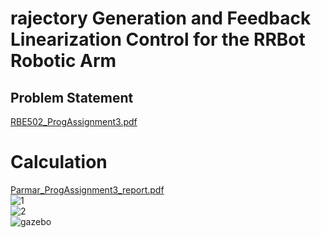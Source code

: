 # rajectory Generation and Feedback Linearization Control for the RRBot Robotic Arm
## Problem Statement 
[RBE502_ProgAssignment3.pdf](https://github.com/nikunjparmar828/RBE502-Controls/files/8997064/RBE502_ProgAssignment3.pdf)
# Calculation 
[Parmar_ProgAssignment3_report.pdf](https://github.com/nikunjparmar828/RBE502-Controls/files/8997067/Parmar_ProgAssignment3_report.pdf) <br />
![1](https://user-images.githubusercontent.com/26133653/176076641-c6f87eb6-d9b9-4881-8806-9b66e473f50b.png)<br />
![2](https://user-images.githubusercontent.com/26133653/176076642-6730056f-a336-4fa8-adce-876c2de3d80a.png)<br />
![gazebo](https://user-images.githubusercontent.com/26133653/176076643-9cd01b82-bf53-4745-836b-400d50b9920a.jpg)<br />

